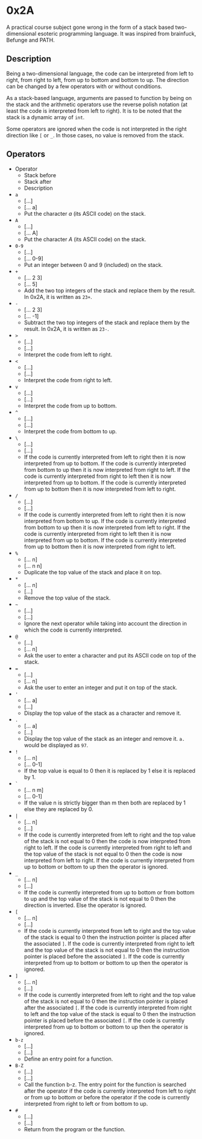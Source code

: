 0x2A
====

A practical course subject gone wrong in the form of a stack based
two-dimensional esoteric programming language. It was inspired from brainfuck,
Befunge and PATH.

Description
-----------

Being a two-dimensional language, the code can be interpreted from left to right, from right to left, from up to bottom and bottom to up. The direction can be changed by a few operators with or without conditions.

As a stack-based language, arguments are passed to function by being on the stack and the arithmetic operators use the reverse polish notation (at least the code is interpreted from left to right). It is to be noted that the stack is a dynamic array of `int`.

Some operators are ignored when the code is not interpreted in the right direction like `[` or `_`. In those cases, no value is removed from the stack.

Operators
---------

+ Operator
    + Stack before
    + Stack after
    + Description
+ `a`
    + [...]
    + [... a]
    + Put the character *a* (its ASCII code) on the stack.
+ `A`
    + [...]
    + [... A]
    + Put the character *A* (its ASCII code) on the stack.
+ `0-9`
    + [...]
    + [... 0-9]
    + Put an integer between 0 and 9 (included) on the stack.
+ `+`
    + [... 2 3]
    + [... 5]
    + Add the two top integers of the stack and replace them by the result. In 0x2A, it is written as `23+`.
+ `-`
    + [... 2 3]
    + [... -1]
    + Subtract the two top integers of the stack and replace them by the result. In 0x2A, it is written as `23-`.
+ `>`
    + [...]
    + [...]
    + Interpret the code from left to right.
+ `<`
    + [...]
    + [...]
    + Interpret the code from right to left.
+ `v`
    + [...]
    + [...]
    + Interpret the code from up to bottom.
+ `^`
    + [...]
    + [...]
    + Interpret the code from bottom to up.
+ `\`
    + [...]
    + [...]
    + If the code is currently interpreted from left to right then it is now interpreted from up to bottom. If the code is currently interpreted from bottom to up then it is now interpreted from right to left. If the code is currently interpreted from right to left then it is now interpreted from up to bottom. If the code is currently interpreted from up to bottom then it is now interpreted from left to right.
+ `/`
    + [...]
    + [...]
    + If the code is currently interpreted from left to right then it is now interpreted from bottom to up. If the code is currently interpreted from bottom to up then it is now interpreted from left to right. If the code is currently interpreted from right to left then it is now interpreted from up to bottom. If the code is currently interpreted from up to bottom then it is now interpreted from right to left. 
+ `%`
    + [... n]
    + [... n n]
    + Duplicate the top value of the stack and place it on top.
+ `*`
    + [... n]
    + [...]
    + Remove the top value of the stack.
+ `~`
    + [...]
    + [...]
    + Ignore the next operator while taking into account the direction in which the code is currently interpreted.
+ `@`
    + [...]
    + [... n]
    + Ask the user to enter a character and put its ASCII code on top of the stack.
+ `=`
    + [...]
    + [... n]
    + Ask the user to enter an integer and put it on top of the stack.
+ `'`
    + [... a]
    + [...]
    + Display the top value of the stack as a character and remove it.
+ `.`
    + [... a]
    + [...]
    + Display the top value of the stack as an integer and remove it. `a.` would be displayed as `97`.
+ `!`
    + [... n]
    + [... 0-1]
    + If the top value is equal to 0 then it is replaced by 1 else it is replaced by 1.
+ `` ` ``
    + [... n m]
    + [... 0-1]
    + If the value n is strictly bigger than m then both are replaced by 1 else they are replaced by 0.
+ `|`
    + [... n]
    + [...]
    + If the code is currently interpreted from left to right and the top value of the stack is not equal to 0 then the code is now interpreted from right to left. If the code is currently interpreted from right to left and the top value of the stack is not equal to 0 then the code is now interpreted from left to right. If the code is currently interpreted from up to bottom or bottom to up then the operator is ignored.
+ `_`
    + [... n]
    + [...]
    + If the code is currently interpreted from up to bottom or from bottom to up and the top value of the stack is not equal to 0 then the direction is inverted. Else the operator is ignored.
+ `[`
    + [... n]
    + [...]
    + If the code is currently interpreted from left to right and the top value of the stack is equal to 0 then the instruction pointer is placed after the associated `]`. If the code is currently interpreted from right to left and the top value of the stack is not equal to 0 then the instruction pointer is placed before the associated `]`. If the code is currently interpreted from up to bottom or bottom to up then the operator is ignored.
+ `]`
    + [... n]
    + [...]
    + If the code is currently interpreted from left to right and the top value of the stack is not equal to 0 then the instruction pointer is placed after the associated `[`. If the code is currently interpreted from right to left and the top value of the stack is equal to 0 then the instruction pointer is placed before the associated `[`. If the code is currently interpreted from up to bottom or bottom to up then the operator is ignored.
+ `b-z`
    + [...]
    + [...]
    + Define an entry point for a function.
+ `B-Z`
    + [...]
    + [...]
    + Call the function b-z. The entry point for the function is searched after the operator if the code is currently interpreted from left to right or from up to bottom or before the operator if the code is currently interpreted from right to left or from bottom to up.
+ `#`
    + [...]
    + [...]
    + Return from the program or the function.
